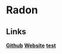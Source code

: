 # Radon

## Links

<a href="https://github.com/tobyhalldev">**Github**</a>
<a href="https://tobyhall.dev">**Website**</a>
<a href="https://github.com/test">**test**</a>

